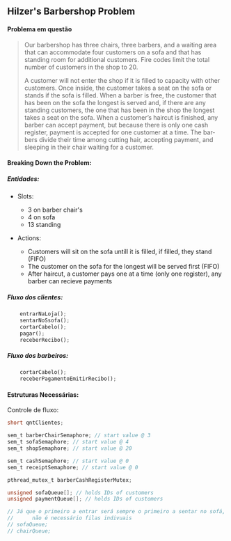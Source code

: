## Hilzer's Barbershop Problem

#### Problema em questão
> Our barbershop has three chairs, three barbers, and a waiting area that can accommodate four customers on a sofa and that has standing room for additional customers. Fire codes limit the total number of customers in the shop to 20.
>
> A customer will not enter the shop if it is filled to capacity with other customers. Once inside, the customer takes a seat on the sofa or stands if the sofa is filled. When a barber is free, the customer that has been on the sofa the longest is served and, if there are any standing customers, the one that has been in the shop the longest takes a seat on the sofa. When a customer’s haircut is finished, any barber can accept payment, but because there is only one cash register, payment is accepted for one customer at a time. The bar- bers divide their time among cutting hair, accepting payment, and sleeping in their chair waiting for a customer.


#### Breaking Down the Problem:

##### Entidades:
- Slots:
    - 3 on barber chair's
    - 4 on sofa
    - 13 standing

- Actions:
    - Customers will sit on the sofa untill it is filled, if filled, they stand (FIFO)
    - The customer on the sofa for the longest will be served first (FIFO)
    - After haircut, a customer pays one at a time (only one register), any barber can recieve payments

##### Fluxo dos clientes:
```py
    entrarNaLoja();
    sentarNoSsofa();
    cortarCabelo();
    pagar();
    receberRecibo();
```

##### Fluxo dos barbeiros:
```py
    cortarCabelo();
    receberPagamentoEmitirRecibo();
```

#### Estruturas Necessárias:

Controle de fluxo:

```c
short qntClientes;

sem_t barberChairSemaphore; // start value @ 3
sem_t sofaSemaphore; // start value @ 4
sem_t shopSemaphore; // start value @ 20

sem_t cashSemaphore; // start value @ 0
sem_t receiptSemaphore; // start value @ 0

pthread_mutex_t barberCashRegisterMutex;

unsigned sofaQueue[]; // holds IDs of customers
unsigned paymentQueue[]; // holds IDs of customers

// Já que o primeiro a entrar será sempre o primeiro a sentar no sofá,
//      não é necessário filas indivuais
// sofaQueue;
// chairQueue;
```
